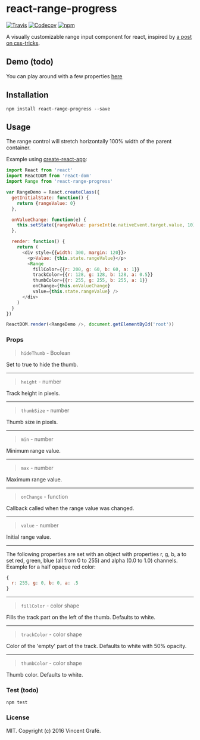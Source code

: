 react-range-progress
=======================

[![Travis](https://img.shields.io/travis/vgrafe/react-range-progress.svg?maxAge=2592000)](https://travis-ci.org/vgrafe/react-range-progress) [![Codecov](https://img.shields.io/codecov/c/github/vgrafe/react-range-progress.svg?maxAge=2592000)](https://codecov.io/gh/vgrafe/react-range-progress) [![npm](https://img.shields.io/npm/dt/react-range-progress.svg?maxAge=2592000)](https://www.npmjs.com/package/react-range-progress)

A visually customizable range input component for react, inspired by [a post on css-tricks](https://css-tricks.com/custom-interactive-range-inputs/).

## Demo (todo)

You can play around with a few properties [here](https://vgrafe.github.io/react-range-progress/)

## Installation

```
npm install react-range-progress --save
```

## Usage

The range control will stretch horizontally 100% width of the parent container.

Example using [create-react-app](https://github.com/facebookincubator/create-react-app):

```js
import React from 'react'
import ReactDOM from 'react-dom'
import Range from 'react-range-progress'

var RangeDemo = React.createClass({
  getInitialState: function() {
    return {rangeValue: 0}
  },

  onValueChange: function(e) {
    this.setState({rangeValue: parseInt(e.nativeEvent.target.value, 10)})
  },

  render: function() {
    return (
      <div style={{width: 300, margin: 120}}>
        <p>Value: {this.state.rangeValue}</p>
        <Range
          fillColor={{r: 200, g: 60, b: 60, a: 1}}
          trackColor={{r: 128, g: 128, b: 128, a: 0.5}}
          thumbColor={{r: 255, g: 255, b: 255, a: 1}}
          onChange={this.onValueChange}
          value={this.state.rangeValue} />
      </div>
    )
  }
})

ReactDOM.render(<RangeDemo />, document.getElementById('root'))
```

### Props

> `hideThumb` - Boolean

Set to true to hide the thumb.

---

> `height` - number

Track height in pixels.

---

> `thumbSize` - number

Thumb size in pixels.

---

> `min` - number

Minimum range value.

---

> `max` - number

Maximum range value.

---

> `onChange` - function

Callback called when the range value was changed.

---

> `value` - number

Initial range value.

---

The following properties are set with an object with properties r, g, b, a to set red, green, blue (all from 0 to 255) and alpha (0.0 to 1.0) channels. Example for a half opaque
red color:
```js
{
  r: 255, g: 0, b: 0, a: .5
}
```

---

> `fillColor` - color shape

Fills the track part on the left of the thumb. Defaults to white.

---

> `trackColor` - color shape

Color of the 'empty' part of the track. Defaults to white with 50% opacity.

---

> `thumbColor` - color shape

Thumb color. Defaults to white.


### Test (todo)

```
npm test
```

### License

MIT. Copyright (c) 2016 Vincent Grafé.
